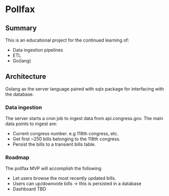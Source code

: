 # Pollfax

## Summary
This is an educational project for the continued learning of:
- Data ingestion pipelines
- ETL
- Go(lang)

## Architecture
Golang as the server language paired with sqlx package for interfacing
with the database.

### Data ingestion
The server starts a cron job to ingest data from api.congress.gov. The main
data points to ingest are:
- Current congress number. e.g 118th congress, etc.
- Get first ~250 bills belonging to the 118th congress.
- Persist the bills to a transient bills table.

### Roadmap
The pollfax MVP will accomplish the following
- Let users browse the most recently updated bills.
- Users can up/downvote bills -> this is persisted in a database
- Dashboard TBD
